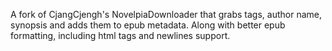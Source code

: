 A fork of CjangCjengh's NovelpiaDownloader that grabs tags, author name, synopsis and adds them to epub metadata. Along with better epub formatting, including html tags and newlines support.
